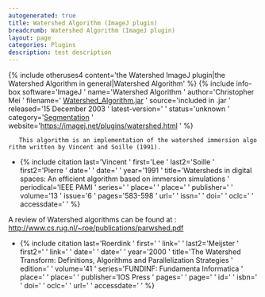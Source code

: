 ```yaml
---
autogenerated: true
title: Watershed Algorithm (ImageJ plugin)
breadcrumb: Watershed Algorithm (ImageJ plugin)
layout: page
categories: Plugins
description: test description
---
```


{% include otheruses4 content='the Watershed ImageJ plugin|the Watershed Algorithm in general|Watershed Algorithm' %} {% include info-box software='ImageJ ' name='Watershed Algorithm ' author='Christopher Mei ' filename=' [Watershed\_Algorithm.jar](https://imagej.net/plugins/download/jars/Watershed_Algorithm.jar) ' source='included in .jar ' released='15 December 2003 ' latest-version=' ' status='unknown ' category='[Segmentation](Category_Segmentation ) ' website='https://imagej.net/plugins/watershed.html ' %}

`   This algorithm is an implementation of the watershed immersion algorithm written by Vincent and Soille (1991).`

  - {% include citation last='Vincent ' first='Lee ' last2='Soille ' first2='Pierre ' date=' ' date=' ' year='1991 ' title='Watersheds in digital spaces: An efficient algorithm based on immersion simulations ' periodical='IEEE PAMI ' series=' ' place=' ' place=' ' publisher=' ' volume='13 ' issue='6 ' pages='583-598 ' url=' ' issn=' ' doi=' ' oclc=' ' accessdate=' ' %}

A review of Watershed algorithms can be found at : http://www.cs.rug.nl/~roe/publications/parwshed.pdf

  - {% include citation last='Roerdink ' first=' ' link=' ' last2='Meijster ' first2=' ' link=' ' date=' ' date=' ' year='2000 ' title='The Watershed Transform: Definitions, Algorithms and Parallelization Strategies ' edition=' ' volume='41 ' series='FUNDINF: Fundamenta Informatica ' place=' ' place=' ' publisher='IOS Press ' pages=' ' page=' ' id=' ' isbn=' ' doi=' ' oclc=' ' url=' ' accessdate=' ' %}


